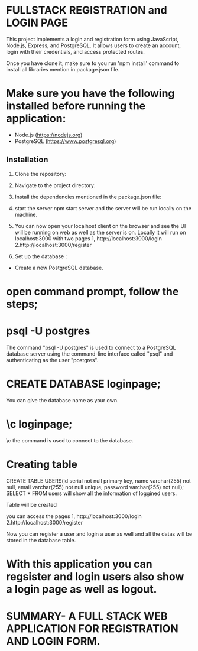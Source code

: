 # FULLSTACK REGISTRATION and LOGIN PAGE

This project implements a login and registration form using JavaScript, Node.js, Express, and PostgreSQL. It allows users to create an account, login with their credentials, and access protected routes.

Once you have clone it, make sure to you run 'npm install' command to install all libraries mention in package.json file.

# Make sure you have the following installed before running the application:

- Node.js (https://nodejs.org)
- PostgreSQL (https://www.postgresql.org)

## Installation

1. Clone the repository:
2. Navigate to the project directory:
3. Install the dependencies mentioned in the package.json file:
4. start the server npm start server and the server will be run locally on the machine.
5. You can now open your localhost client on the browser and see the UI will be running on web as well as the server is on.
   Locally it will run on localhost:3000 with two pages
   1, http://localhost:3000/login
   2.http://localhost:3000/register

6. Set up the database :

- Create a new PostgreSQL database.

# open command prompt, follow the steps;

# psql -U postgres

The command "psql -U postgres" is used to connect to a PostgreSQL database server using the command-line interface called "psql" and authenticating as the user "postgres".

# CREATE DATABASE loginpage;

You can give the database name as your own.

# \c loginpage;

\c the command is used to connect to the database.

# Creating table

CREATE TABLE USERS(id serial not null primary key, name varchar(255) not null, email varchar(255) not null unique, password varchar(255) not null);
SELECT \* FROM users will show all the information of loggined users.

Table will be created

you can access the pages
1, http://localhost:3000/login
2.http://localhost:3000/register


Now you can register a user and login a user as well and all the datas will be stored in the database table.

# With this application you can regsister and login users also show a login page as well as logout.

# SUMMARY- A FULL STACK WEB APPLICATION FOR REGISTRATION AND LOGIN FORM.




